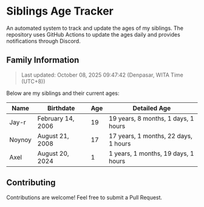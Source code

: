 # Siblings Age Tracker

An automated system to track and update the ages of my siblings. The repository uses GitHub Actions to update the ages daily and provides notifications through Discord.

## Family Information

> Last updated: October 08, 2025 09:47:42 (Denpasar, WITA Time (UTC+8))

Below are my siblings and their current ages:

| Name | Birthdate | Age | Detailed Age |
|------|-----------|-----|-------------|
| Jay-r | February 14, 2006 | 19 | 19 years, 8 months, 1 days, 1 hours |
| Noynoy | August 21, 2008 | 17 | 17 years, 1 months, 22 days, 1 hours |
| Axel | August 20, 2024 | 1 | 1 years, 1 months, 19 days, 1 hours |

## Contributing

Contributions are welcome! Feel free to submit a Pull Request.